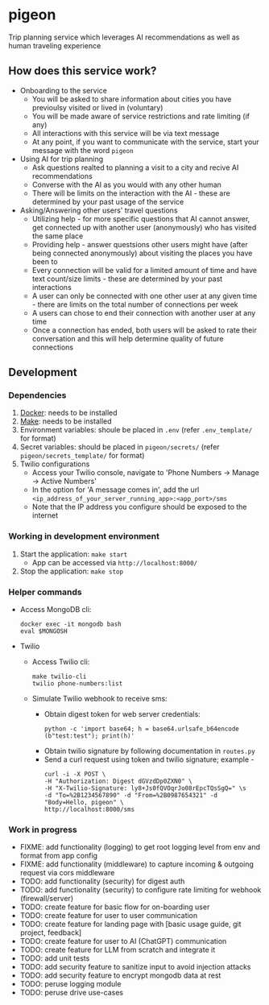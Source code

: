 # pigeon
Trip planning service which leverages AI recommendations as well as human traveling experience

## How does this service work?
- Onboarding to the service
    - You will be asked to share information about cities you have previoulsy visited or lived in (voluntary)
    - You will be made aware of service restrictions and rate limiting (if any)
    - All interactions with this service will be via text message
    - At any point, if you want to communicate with the service, start your message with the word `pigeon`
- Using AI for trip planning
    - Ask questions realted to planning a visit to a city and recive AI recommendations
    - Converse with the AI as you would with any other human
    - There will be limits on the interaction with the AI - these are determined by your past usage of the service
- Asking/Answering other users' travel questions
    - Utilizing help - for more specific questions that AI cannot answer, get connected up with another user (anonymously) who has visited the same place
    - Providing help - answer questsions other users might have (after being connected anonymously) about visiting the places you have been to
    - Every connection will be valid for a limited amount of time and have text count/size limits - these are determined by your past interactions
    - A user can only be connected with one other user at any given time -  there are limits on the total number of connections per week
    - A users can chose to end their connection with another user at any time
    - Once a connection has ended, both users will be asked to rate their conversation and this will help determine quality of future connections


## Development

### Dependencies
1. [Docker](https://www.docker.com/): needs to be installed
2. [Make](https://www.gnu.org/software/make/): needs to be installed
3. Environment variables: shoule be placed in `.env` (refer `.env_template/` for format)
4. Secret variables: should be placed in `pigeon/secrets/` (refer `pigeon/secrets_template/` for format)
5. Twilio configurations
    - Access your Twilio console, navigate to 'Phone Numbers -> Manage -> Active Numbers'
    - In the option for 'A message comes in', add the url `<ip_address_of_your_server_running_app>:<app_port>/sms`
    - Note that the IP address you configure should be exposed to the internet


### Working in development environment
1. Start the application: `make start`
    - App can be accessed via `http://localhost:8000/`
2. Stop the application: `make stop`


### Helper commands
- Access MongoDB cli: 
  ```
  docker exec -it mongodb bash
  eval $MONGOSH
  ```

- Twilio
  - Access Twilio cli: 
    ```
    make twilio-cli
    twilio phone-numbers:list
    ```

  - Simulate Twilio webhook to receive sms:
    - Obtain digest token for web server credentials:
      ```
      python -c 'import base64; h = base64.urlsafe_b64encode (b"test:test"); print(h)'
      ```
    - Obtain twilio signature by following documentation in `routes.py`
    - Send a curl request using token and twilio signature; example -
      ```
      curl -i -X POST \
      -H "Authorization: Digest dGVzdDp0ZXN0" \
      -H "X-Twilio-Signature: ly8+Js0fQVOqrJo08rEpcTQsSgQ=" \s
      -d "To=%2B1234567890" -d "From=%2B0987654321" -d "Body=Hello, pigeon" \
      http://localhost:8000/sms
      ```

### Work in progress
- FIXME: add functionality (logging) to get root logging level from env and format from app config
- FIXME: add functionality (middleware) to capture incoming & outgoing request via cors middleware
- TODO: add functionality (security) for digest auth
- TODO: add functionality (security) to configure rate limiting for webhook (firewall/server)
- TODO: create feature for basic flow for on-boarding user
- TODO: create feature for user to user communication
- TODO: create feature for landing page with [basic usage guide, git project, feedback]
- TODO: create feature for user to AI (ChatGPT) communication
- TODO: create feature for LLM from scratch and integrate it
- TODO: add unit tests
- TODO: add security feature to sanitize input to avoid injection attacks
- TODO: add security feature to encrypt mongodb data at rest
- TODO: peruse logging module
- TODO: peruse drive use-cases
